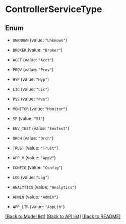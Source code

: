 # ControllerServiceType

## Enum


* `UNKNOWN` (value: `"Unknown"`)

* `BROKER` (value: `"Broker"`)

* `ACCT` (value: `"Acct"`)

* `PROV` (value: `"Prov"`)

* `HYP` (value: `"Hyp"`)

* `LIC` (value: `"Lic"`)

* `PVS` (value: `"Pvs"`)

* `MONITOR` (value: `"Monitor"`)

* `SF` (value: `"Sf"`)

* `ENV_TEST` (value: `"EnvTest"`)

* `ORCH` (value: `"Orch"`)

* `TRUST` (value: `"Trust"`)

* `APP_V` (value: `"AppV"`)

* `CONFIG` (value: `"Config"`)

* `LOG` (value: `"Log"`)

* `ANALYTICS` (value: `"Analytics"`)

* `ADMIN` (value: `"Admin"`)

* `APP_LIB` (value: `"AppLib"`)


[[Back to Model list]](../README.md#documentation-for-models) [[Back to API list]](../README.md#documentation-for-api-endpoints) [[Back to README]](../README.md)


